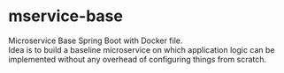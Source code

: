 # mservice-base
Microservice Base Spring Boot with Docker file. <br/>
Idea is to build a baseline microservice on which application logic can be implemented without any overhead of configuring things from scratch.
